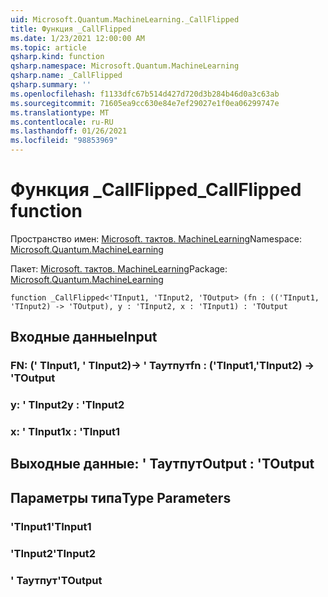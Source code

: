 ```yaml
---
uid: Microsoft.Quantum.MachineLearning._CallFlipped
title: Функция _CallFlipped
ms.date: 1/23/2021 12:00:00 AM
ms.topic: article
qsharp.kind: function
qsharp.namespace: Microsoft.Quantum.MachineLearning
qsharp.name: _CallFlipped
qsharp.summary: ''
ms.openlocfilehash: f1133dfc67b514d427d720d3b284b46d0a3c63ab
ms.sourcegitcommit: 71605ea9cc630e84e7ef29027e1f0ea06299747e
ms.translationtype: MT
ms.contentlocale: ru-RU
ms.lasthandoff: 01/26/2021
ms.locfileid: "98853969"
---
```

# <a name="_callflipped-function"></a><span data-ttu-id="e5faa-102">Функция _CallFlipped</span><span class="sxs-lookup"><span data-stu-id="e5faa-102">_CallFlipped function</span></span>

<span data-ttu-id="e5faa-103">Пространство имен: [Microsoft. тактов. MachineLearning](xref:Microsoft.Quantum.MachineLearning)</span><span class="sxs-lookup"><span data-stu-id="e5faa-103">Namespace: [Microsoft.Quantum.MachineLearning](xref:Microsoft.Quantum.MachineLearning)</span></span>

<span data-ttu-id="e5faa-104">Пакет: [Microsoft. тактов. MachineLearning](https://nuget.org/packages/Microsoft.Quantum.MachineLearning)</span><span class="sxs-lookup"><span data-stu-id="e5faa-104">Package: [Microsoft.Quantum.MachineLearning](https://nuget.org/packages/Microsoft.Quantum.MachineLearning)</span></span>




```qsharp
function _CallFlipped<'TInput1, 'TInput2, 'TOutput> (fn : (('TInput1, 'TInput2) -> 'TOutput), y : 'TInput2, x : 'TInput1) : 'TOutput
```


## <a name="input"></a><span data-ttu-id="e5faa-105">Входные данные</span><span class="sxs-lookup"><span data-stu-id="e5faa-105">Input</span></span>

### <a name="fn--tinput1tinput2---toutput"></a><span data-ttu-id="e5faa-106">FN: (' TInput1, ' TInput2)-> ' Таутпут</span><span class="sxs-lookup"><span data-stu-id="e5faa-106">fn : ('TInput1,'TInput2) -> 'TOutput</span></span>




### <a name="y--tinput2"></a><span data-ttu-id="e5faa-107">y: ' TInput2</span><span class="sxs-lookup"><span data-stu-id="e5faa-107">y : 'TInput2</span></span>




### <a name="x--tinput1"></a><span data-ttu-id="e5faa-108">x: ' TInput1</span><span class="sxs-lookup"><span data-stu-id="e5faa-108">x : 'TInput1</span></span>





## <a name="output--toutput"></a><span data-ttu-id="e5faa-109">Выходные данные: ' Таутпут</span><span class="sxs-lookup"><span data-stu-id="e5faa-109">Output : 'TOutput</span></span>



## <a name="type-parameters"></a><span data-ttu-id="e5faa-110">Параметры типа</span><span class="sxs-lookup"><span data-stu-id="e5faa-110">Type Parameters</span></span>

### <a name="tinput1"></a><span data-ttu-id="e5faa-111">'TInput1</span><span class="sxs-lookup"><span data-stu-id="e5faa-111">'TInput1</span></span>


### <a name="tinput2"></a><span data-ttu-id="e5faa-112">'TInput2</span><span class="sxs-lookup"><span data-stu-id="e5faa-112">'TInput2</span></span>


### <a name="toutput"></a><span data-ttu-id="e5faa-113">' Таутпут</span><span class="sxs-lookup"><span data-stu-id="e5faa-113">'TOutput</span></span>

